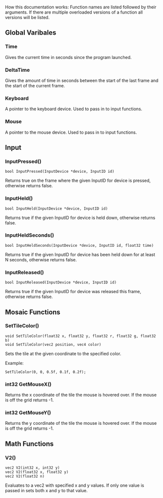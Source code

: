 How this documentation works:
Function names are listed followed by their arguments. If there are multiple overloaded versions of a function all versions will be listed.

## Global Varibales
### Time
Gives the current time in seconds since the program launched.

### DeltaTime
Gives the amount of time in seconds between the start of the last frame and the start of the current frame.

### Keyboard
A pointer to the keyboard device. Used to pass in to input functions.

### Mouse
A pointer to the mouse device. Used to pass in to input functions.


## Input

### InputPressed()
```
bool InputPressed(InputDevice *device, InputID id)
```

Returns true on the frame where the given InputID for device is pressed, otherwise returns false.

### InputHeld()
```
bool InputHeld(InputDevice *device, InputID id)
```

Returns true if the given InputID for device is held down, otherwise returns false.


### InputHeldSeconds()
```
bool InputHeldSeconds(InputDevice *device, InputID id, float32 time)
```

Returns true if the given InputID for device has been held down for at least N seconds, otherwise returns false.

### InputReleased()
```
bool InputReleased(InputDevice *device, InputID id)
```

Returns true if the given InputID for device was released this frame, otherwise returns false.

## Mosaic Functions

### SetTileColor()
```
void SetTileColor(float32 x, float32 y, float32 r, float32 g, float32 b)
void SetTileColor(vec2 position, vec4 color)
```

Sets the tile at the given coordinate to the specified color.

Example:
```
SetTileColor(0, 0, 0.5f, 0.1f, 0.2f);
```

### int32 GetMouseX()
Returns the x coordinate of the tile the mouse is hovered over. If the mouse is off the grid returns -1.

### int32 GetMouseY()
Returns the y coordinate of the tile the mouse is hovered over. If the mouse is off the grid returns -1.


## Math Functions
### V2()
```
vec2 V2(int32 x, int32 y)
vec2 V2(float32 x, float32 y)
vec2 V2(float32 n)
```
Evaluates to a vec2 with specified x and y values. If only one value is passed in sets both x and y to that value.


